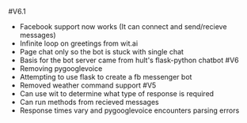 #V6.1
- Facebook support now works (It can connect and send/recieve messages)
- Infinite loop on greetings from wit.ai
- Page chat only so the bot is stuck with single chat
- Basis for the bot server came from hult's flask-python chatbot
#V6
- Removing pygooglevoice
- Attempting to use flask to create a fb messenger bot
- Removed weather command support 
#V5
- Can use wit to determine what type of response is required
- Can run methods from recieved messages
- Response times vary and pygooglevoice encounters parsing errors
